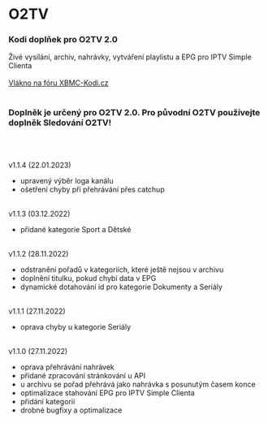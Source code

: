 <h1>O2TV</h1>
<p>
<h3>Kodi doplňek pro O2TV 2.0</h3>
<p>
Živé vysílání, archiv, nahrávky, vytváření playlistu a EPG pro IPTV Simple Clienta<br><br>
<a href="https://www.xbmc-kodi.cz/prispevek-o2tv">Vlákno na fóru XBMC-Kodi.cz</a><br><br>
<h3>Doplněk je určený pro O2TV 2.0. Pro původní O2TV používejte doplněk Sledování O2TV!</h3><br><br>

v1.1.4 (22.01.2023)<br>
- upravený výběr loga kanálu<br>
- ošetření chyby při přehrávání přes catchup<br><br>

v1.1.3 (03.12.2022)<br>
- přidané kategorie Sport a Dětské<br><br>

v1.1.2 (28.11.2022)<br>
- odstranění pořadů v kategoriích, které ještě nejsou v archivu<br>
- doplnění titulku, pokud chybí data v EPG<br>
- dynamické dotahování id pro kategorie Dokumenty a Seriály<br><br>

v1.1.1 (27.11.2022)<br>
- oprava chyby u kategorie Seriály<br><br>

v1.1.0 (27.11.2022)<br>
- oprava přehrávání nahrávek<br>
- přidané zpracování stránkování u API<br>
- u archivu se pořad přehrává jako nahrávka s posunutým časem konce<br>
- optimalizace stahování EPG pro IPTV Simple Clienta<br>
- přidání kategorií<br>
- drobné bugfixy a optimalizace<br><br>

</p>
